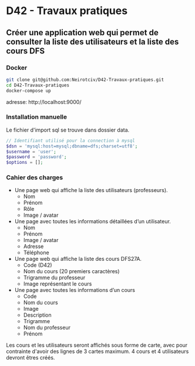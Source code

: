 # D42 - Travaux pratiques
## Créer une application web qui permet de consulter la liste des utilisateurs et la liste des cours DFS

### Docker
```bash
git clone git@github.com:Neirotciv/D42-Travaux-pratiques.git
cd D42-Travaux-pratiques
docker-compose up
```

adresse: http://localhost:9000/

### Installation manuelle
Le fichier d'import sql se trouve dans dossier data.

```php
// Identifiant utilisé pour la connection à mysql
$dsn = 'mysql:host=mysql;dbname=dfs;charset=utf8';
$username = 'user';
$password = 'password';
$options = [];
```

### Cahier des charges
- Une page web qui affiche la liste des utilisateurs (professeurs).  
  - Nom
  - Prénom
  - Rôle
  - Image / avatar
- Une page avec toutes les informations détaillées d’un utilisateur.  
  - Nom
  - Prénom
  - Image / avatar
  - Adresse
  - Téléphone
- Une page web qui affiche la liste des cours DFS27A.
  - Code (D42)
  - Nom du cours (20 premiers caractères)
  - Trigramme du professeur
  - Image représentant le cours
- Une page avec toutes les informations d’un cours
  - Code 
  - Nom du cours
  - Image
  - Description
  - Trigramme
  - Nom du professeur
  - Prénom

Les cours et les utilisateurs seront affichés sous forme de carte, avec pour contrainte d'avoir des lignes de 3 cartes maximum.
4 cours et 4 utilisateurs devront êtres créés.
